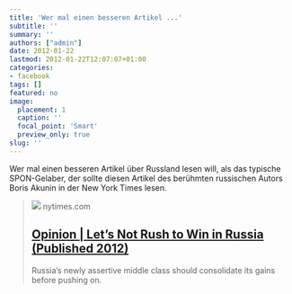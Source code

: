```yaml
---
title: 'Wer mal einen besseren Artikel ...'
subtitle: ''
summary: ''
authors: ["admin"]
date: 2012-01-22
lastmod: 2012-01-22T12:07:07+01:00
categories:
- facebook
tags: []
featured: no
image:
  placement: 1
  caption: ''
  focal_point: 'Smart'
  preview_only: true
slug: ''
---
```

Wer mal einen besseren Artikel über Russland lesen will, als das typische SPON-Gelaber, der sollte diesen Artikel des berühmten russischen Autors Boris Akunin in der New York Times lesen.
> [![](https://static01.nyt.com/images/2012/01/21/opinion/21iht-akunin-art/21iht-akunin-art-articleLarge.jpg?year=2012&h=342&w=600&s=023ffe71ae7da01a74384527ad08423771700882ba6efd2a8c074cf52870d58b&k=ZQJBKqZ0VN)](http://www.nytimes.com/2012/01/21/opinion/lets-not-rush-to-win-in-russia.html?pagewanted=all)
> nytimes.com
> ## [Opinion | Let’s Not Rush to Win in Russia (Published 2012)](http://www.nytimes.com/2012/01/21/opinion/lets-not-rush-to-win-in-russia.html?pagewanted=all)
>
>Russia’s newly assertive middle class should consolidate its gains before pushing on.

